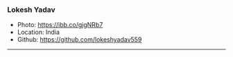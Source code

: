 ### Lokesh Yadav

- Photo: https://ibb.co/gjgNRb7
- Location: India
- Github: https://github.com/lokeshyadav559

***
